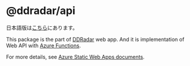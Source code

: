 # @ddradar/api

日本語版は[こちら](./README-ja.md)にあります。

This package is the part of [DDRadar](https://www.ddradar.app/) web app.
And it is implementation of Web API with [Azure Functions](https://docs.microsoft.com/azure/azure-functions/).

For more details, see [Azure Static Web Apps documents](https://docs.microsoft.com/azure/static-web-apps/apis).
